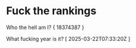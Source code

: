 # Fuck the rankings

Who the hell am I?
{ 18374387 }

What fucking year is it?
[ 2025-03-22T07:33:20Z ]
